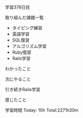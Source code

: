 学習378日目

取り組んだ課題一覧

- タイピング練習
- 英語学習
- SQL復習
- アルゴリズム学習
- Ruby復習
- Rails学習

わかったこと

次にやること

引き続きRails学習

感じたこと

学習時間 Today: 10h Total:2271h30m